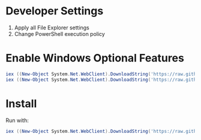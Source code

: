 # Developer Settings

1. Apply all File Explorer settings
2. Change PowerShell execution policy

# Enable Windows Optional Features

```powershell
iex ((New-Object System.Net.WebClient).DownloadString('https://raw.githubusercontent.com/darkato42/system-init/main/windows/SetupIIS.ps1'))
iex ((New-Object System.Net.WebClient).DownloadString('https://raw.githubusercontent.com/darkato42/system-init/main/windows/SetupOtherWinFeatures.ps1'))
```

# Install 

Run with:

```powershell
iex ((New-Object System.Net.WebClient).DownloadString('https://raw.githubusercontent.com/darkato42/system-init/main/windows/setup.ps1'))
```
